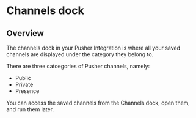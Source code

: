 # Channels dock

## Overview 

The channels dock in your Pusher Integration is where all your saved channels are displayed under the category they belong to. 

There are three catoegories of Pusher channels, namely:

- Public 
- Private
- Presence 

You can access the saved channels from the Channels dock, open them, and run them later.



